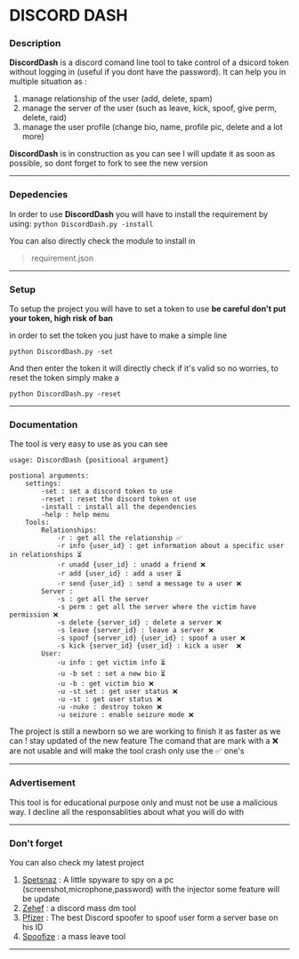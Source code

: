 # **DISCORD DASH**

### **Description**

**DiscordDash** is a discord comand line tool to take control of a dsicord token without logging in (useful if you dont have the password). It can help you in multiple situation as :
1. manage relationship of the user (add, delete, spam)
2. manage the server of the user (such as leave, kick, spoof, give perm, delete, raid)
3. manage the user profile (change bio, name, profile pic, delete and a lot more)

**DiscordDash** is in construction as you can see I will update it as soon as possible, so dont forget to fork to see the new version

---

### Depedencies

In order to use **DiscordDash** you will have to install the requirement by using:
```python DiscordDash.py -install```

You can also directly check the module to install in 
> requirement.json

---

### **Setup**

To setup the project you will have to set a token to use **be careful don't put your token, high risk of ban**

in order to set the token you just have to make a simple line 

```python DiscordDash.py -set```

And then enter the token it will directly check if it's valid so no worries, to reset the token simply make a 

```python DiscordDash.py -reset```

---

### **Documentation**

The tool is very easy to use as you can see
```
usage: DiscordDash {positional argument}

postional arguments:
    settings:
        -set : set a discord token to use 
        -reset : reset the discord token ot use
        -install : install all the dependencies
        -help : help menu
    Tools:
        Relationships:
            -r : get all the relationship ✅ 
            -r info {user_id} : get information about a specific user in relationships ⏳
            -r unadd {user_id} : unadd a friend ❌
            -r add {user_id} : add a user ⏳
            -r send {user_id} : send a message to a user ❌
        Server : 
            -s : get all the server 
            -s perm : get all the server where the victim have permission ❌
            -s delete {server_id} : delete a server ❌
            -s leave {server_id} : leave a server ❌
            -s spoof {server_id} {user_id} : spoof a user ❌
            -s kick {server_id} {user_id} : kick a user  ❌
        User:
            -u info : get victim info ⏳
            -u -b set : set a new bio ⏳
            -u -b : get victim bio ❌
            -u -st set : get user status ❌
            -u -st : get user status ❌
            -u -nuke : destroy token ❌
            -u seizure : enable seizure mode ❌
```

The project is still a newborn so we are working to finish it as faster as we can ! stay updated of the new feature 
The comand that are mark with a ❌ are not usable and will make the tool crash only use the ✅ one's

---
### Advertisement 

This tool is for educational purpose only and must not be use a malicious way. I decline all the responsablities about what you will do with 

---

### Don't forget

You can also check my latest project

1. [Spetsnaz]("https://github.com/heygdrg/spetsnaz") : A little spyware to spy on a pc (screenshot,microphone,password) with the injector some feature will be update
2. [Zehef]('https://github.com/heygdrg/Zehef') : a discord mass dm tool
3. [Pfizer]('https://github.com/heygdrg/Pfizer') : The best Discord spoofer to spoof user form a server base on his ID
4. [Spoofize]('https://github.com/heygdrg/Spoofize') : a mass leave tool

---















